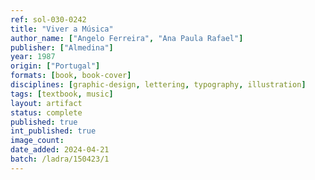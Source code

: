 ```yaml
---
ref: sol-030-0242
title: "Viver a Música"
author_name: ["Angelo Ferreira", "Ana Paula Rafael"]
publisher: ["Almedina"]
year: 1987
origin: ["Portugal"]
formats: [book, book-cover]
disciplines: [graphic-design, lettering, typography, illustration]
tags: [textbook, music]
layout: artifact
status: complete
published: true
int_published: true
image_count:
date_added: 2024-04-21
batch: /ladra/150423/1
---
```


